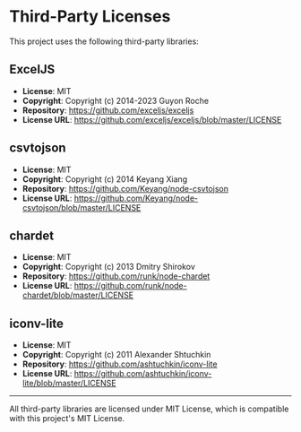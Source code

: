 # Third-Party Licenses

This project uses the following third-party libraries:

## ExcelJS
- **License**: MIT
- **Copyright**: Copyright (c) 2014-2023 Guyon Roche
- **Repository**: https://github.com/exceljs/exceljs
- **License URL**: https://github.com/exceljs/exceljs/blob/master/LICENSE

## csvtojson  
- **License**: MIT
- **Copyright**: Copyright (c) 2014 Keyang Xiang
- **Repository**: https://github.com/Keyang/node-csvtojson
- **License URL**: https://github.com/Keyang/node-csvtojson/blob/master/LICENSE

## chardet
- **License**: MIT
- **Copyright**: Copyright (c) 2013 Dmitry Shirokov
- **Repository**: https://github.com/runk/node-chardet
- **License URL**: https://github.com/runk/node-chardet/blob/master/LICENSE

## iconv-lite
- **License**: MIT
- **Copyright**: Copyright (c) 2011 Alexander Shtuchkin
- **Repository**: https://github.com/ashtuchkin/iconv-lite
- **License URL**: https://github.com/ashtuchkin/iconv-lite/blob/master/LICENSE

---

All third-party libraries are licensed under MIT License, which is compatible with this project's MIT License.
